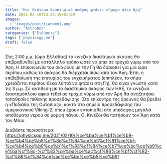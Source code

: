 ```yaml
---
title: "Και δεύτερο διαστημικό σκάφος φτάνει σήμερα στον Άρη"
date: 2021-02-10T23:22:19+01:00
images:
  - "images/post/tianwen1.png"
author: "AstroBot"
categories: ["Ειδήσεις"]
tags: ["physicsgg.me"]
draft: false
---
```


Στις 2:00 μ.μ. (ώρα Ελλάδας) το κινεζικό διαστημικό σκάφος θα επιβραδυνθεί με κατάλληλο τρόπο ώστε να μπει σε τροχιά γύρω από τον Άρη. Η επικοινωνία του σκάφους με την Γη θα διακοπεί για μία ώρα περίπου καθώς το σκάφος θα διέρχεται πίσω από τον Άρη. Έτσι, η επιβεβαίωση της επιτυχίας του εγχειρήματος (επιπλέον, το σήμα χρειάζεται περίπου δέκα λεπτά να φτάσει στη Γη), θα είναι γνωστή κατά τις 3 μ.μ.
Σε αντίθεση με το διαστημικό σκάφος των ΗΑΕ, το κινεζικό διαστημόπλοιο αφού τεθεί σε τροχιά γύρω από τον Άρη θα αναζητήσει τοποθεσίες πιθανής προσεδάφισης. Στο επίκεντρο της έρευνας θα βρεθεί η «Πεδιάδα της Ουτοπίας», κοντά στο σημείο προσεδάφισης του αμερικανικού Viking-2, όπου έχουν εντοπισθεί στο υπέδαφος μεγάλα αποθέματα νερού σε μορφή πάγου. Οι Κινέζοι θα πατήσουν τον Άρη κατά τον Μάιο.

Διαβάστε περισσότερα: https://physicsgg.me/2021/02/10/%ce%ba%ce%b1%ce%b9-%ce%b4%ce%b5%cf%8d%cf%84%ce%b5%cf%81%ce%bf-%ce%b4%ce%b9%ce%b1%cf%83%cf%84%ce%b7%ce%bc%ce%b9%ce%ba%cf%8c-%cf%83%ce%ba%ce%ac%cf%86%ce%bf%cf%82-%cf%86%cf%84%ce%ac%ce%bd%ce%b5%ce%b9/
